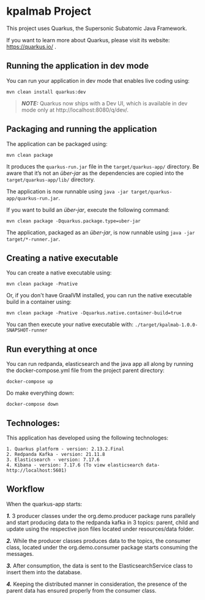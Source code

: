 # kpalmab Project

This project uses Quarkus, the Supersonic Subatomic Java Framework.

If you want to learn more about Quarkus, please visit its website: https://quarkus.io/ .

## Running the application in dev mode

You can run your application in dev mode that enables live coding using:
```shell script
mvn clean install quarkus:dev
```

> **_NOTE:_**  Quarkus now ships with a Dev UI, which is available in dev mode only at http://localhost:8080/q/dev/.

## Packaging and running the application

The application can be packaged using:
```shell script
mvn clean package
```
It produces the `quarkus-run.jar` file in the `target/quarkus-app/` directory.
Be aware that it’s not an _über-jar_ as the dependencies are copied into the `target/quarkus-app/lib/` directory.

The application is now runnable using `java -jar target/quarkus-app/quarkus-run.jar`.

If you want to build an _über-jar_, execute the following command:
```shell script
mvn clean package -Dquarkus.package.type=uber-jar
```

The application, packaged as an _über-jar_, is now runnable using `java -jar target/*-runner.jar`.

## Creating a native executable

You can create a native executable using: 
```shell script
mvn clean package -Pnative
```

Or, if you don't have GraalVM installed, you can run the native executable build in a container using: 
```shell script
mvn clean package -Pnative -Dquarkus.native.container-build=true
```

You can then execute your native executable with: `./target/kpalmab-1.0.0-SNAPSHOT-runner`

## Run everything at once
You can run redpanda, elasticsearch and the java app all along by running the docker-compose.yml file from the project parent directory:
```shell script
docker-compose up
```
Do make everything down:
```shell script
docker-compose down
```
## Technologes:
This application has developed using the following technologes: 
    
    1. Quarkus platform - version: 2.13.2.Final
    2. Redpanda Kafka - version: 21.11.8
    3. Elasticsearch - version: 7.17.6
    4. Kibana - version: 7.17.6 (To view elasticsearch data- http://localhost:5601)

## Workflow

When the quarkus-app starts:

**_1._** 3 producer classes under the org.demo.producer package runs parallely and start producing data to the redpanda kafka in 3 topics: parent, child and update using the respective json files located under resources/data folder.
    
**_2._** While the producer classes produces data to the topics, the consumer class, located under the org.demo.consumer package starts consuming the messages.

**_3._** After consumption, the data is sent to the ElasticsearchService class to insert them into the database.

**_4._** Keeping the distributed manner in consideration, the presence of the parent data has ensured properly from the consumer class.
    